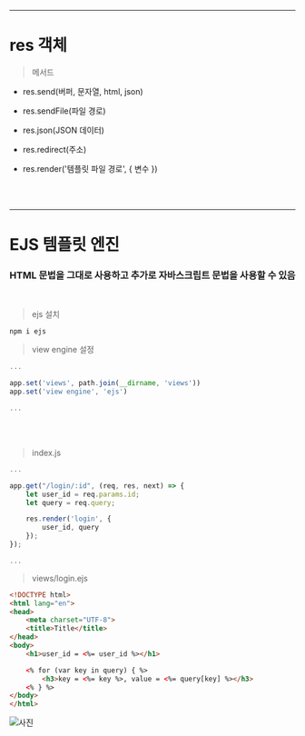 ***
# res 객체

> 메서드

* res.send(버퍼, 문자열, html, json)

* res.sendFile(파일 경로)

* res.json(JSON 데이터)

* res.redirect(주소)

* res.render('템플릿 파일 경로', { 변수 })


<br><br>
***

# EJS 템플릿 엔진

### HTML 문법을 그대로 사용하고 추가로 자바스크립트 문법을 사용할 수 있음

<br>

> ejs 설치

```
npm i ejs
```

> view engine 설정

```javascript
...

app.set('views', path.join(__dirname, 'views'))
app.set('view engine', 'ejs')

...
```

<br><br>

> index.js

```javascript
...

app.get("/login/:id", (req, res, next) => {
    let user_id = req.params.id;
    let query = req.query;

    res.render('login', {
        user_id, query
    });
});

...
```

> views/login.ejs

```html
<!DOCTYPE html>
<html lang="en">
<head>
    <meta charset="UTF-8">
    <title>Title</title>
</head>
<body>
    <h1>user_id = <%= user_id %></h1>

    <% for (var key in query) { %>
        <h3>key = <%= key %>, value = <%= query[key] %></h3>
    <% } %>
</body>
</html>
```

![사진](https://media.discordapp.net/attachments/1196215613144703076/1198453670833045545/image.png?ex=65bef5f5&is=65ac80f5&hm=b0c08450c1309662f619c9af79c706cd586612d930bcc07a6ec131ec46f9f5bf&=&format=webp&quality=lossless&width=1266&height=653)